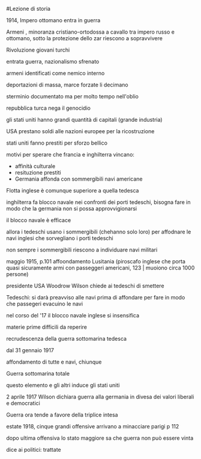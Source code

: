 #Lezione di storia

1914, Impero ottomano entra in guerra

Armeni , minoranza cristiano-ortodossa a cavallo tra impero russo e ottomano, sotto la protezione dello zar riescono a sopravvivere


Rivoluzione giovani turchi

entrata guerra, nazionalismo sfrenato

armeni identificati come nemico interno

deportazioni di massa, marce forzate li decimano


sterminio documentato ma per molto tempo nell'oblio

repubblica turca nega il genocidio

gli stati uniti hanno grandi quantità di capitali  (grande industria)


USA prestano soldi alle nazioni europee per la ricostruzione

stati uniti fanno prestiti per sforzo bellico

motivi per sperare che francia e inghilterra vincano:
* affinità culturale
* resituzione prestiti
* Germania affonda con sommergibili navi americane

Flotta inglese è comunque superiore a quella tedesca

inghilterra fa blocco navale nei confronti dei porti tedeschi, bisogna fare in modo che la germania non si possa approvvigionarsi

il blocco navale è efficace

allora i tedeschi usano i sommergibili (chehanno solo loro) per affodnare le navi inglesi che sorvegliano i porti tedeschi

non sempre i sommergibili riescono a individuare navi militari

maggio 1915, p.101 affoondamento Lusitania (piroscafo inglese che porta quasi sicuramente armi con passeggeri americani, 123 | muoiono circa 1000 persone)

presidente USA Woodrow Wilson chiede ai tedeschi di smettere

Tedeschi: si darà preavviso alle navi prima di affondare per fare in modo che passegeri evacuino le navi


nel corso del '17 il blocco navale inglese si insensifica

materie prime difficili da reperire

recrudescenza della guerra sottomarina tedesca

dal 31 gennaio 1917

affondamento di tutte e navi, chiunque 

Guerra sottomarina totale

questo elemento e gli altri induce gli stati uniti

2 aprile 1917 Wilson dichiara guerra alla germania in divesa dei valori liberali e democratici

Guerra ora tende a favore della triplice intesa


estate 1918, cinque grandi offensive arrivano a minacciare parigi p 112

dopo ultima offensiva lo stato maggiore sa che guerra non può essere vinta


dice ai politici: trattate

<!--stackedit_data:
eyJoaXN0b3J5IjpbMTI0Mjc1MTAyMCwtMTg3MzkzMDA3NV19
-->